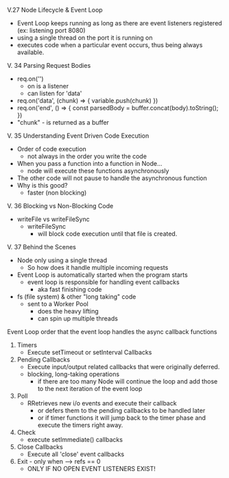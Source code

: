 V.27 Node Lifecycle & Event Loop
- Event Loop keeps running as long as there are event listeners registered (ex: listening port 8080)
- using a single thread on the port it is running on 
- executes code when a particular event occurs, thus being always available. 

V. 34 Parsing Request Bodies 
- req.on('')
  - on is a listener 
  - can listen for 'data'
- req.on('data', (chunk) => {
    variable.push(chunk)
  })
- req.on('end', () => {
    const parsedBody = buffer.concat(body).toString();
    })
- "chunk" - is returned as a buffer

V. 35 Understanding Event Driven Code Execution
- Order of code execution 
  - not always in the order you write the code 
- When you pass a function into a function in Node...
  - node will execute these functions asynchronously
- The other code will not pause to handle the asynchronous function
- Why is this good? 
  - faster (non blocking)

V. 36 Blocking vs Non-Blocking Code 
- writeFile vs writeFileSync
  - writeFileSync 
    - will block code execution until that file is created. 

V. 37 Behind the Scenes 
- Node only using a single thread 
  - So how does it handle multiple incoming requests 
- Event Loop is automatically started when the program starts 
  - event loop is responsible for handling event callbacks 
    - aka fast finishing code 
- fs (file system) & other "long taking" code 
  - sent to a Worker Pool 
    - does the heavy lifting
    - can spin up multiple threads

Event Loop 
order that the event loop handles the async callback functions 
1. Timers 
   - Execute setTimeout or setInterval Callbacks 
2. Pending Callbacks 
   - Execute input/output related callbacks that were originally deferred. 
   - blocking, long-taking operations 
     - if there are too many Node will continue the loop and add those to the next iteration of the event loop
3. Poll
   - RRetrieves new i/o events and execute their callback
     - or defers them to the pending callbacks to be handled later
     - or if timer functions it will jump back to the timer phase and execute the timers right away. 
4. Check
    - execute setImmediate() callbacks
5. Close Callbacks
    - Execute all 'close' event callbacks
6. Exit - only when --> refs == 0
    - ONLY IF NO OPEN EVENT LISTENERS EXIST! 